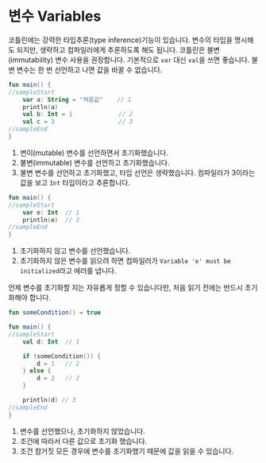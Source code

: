 # 변수 Variables

코틀린에는 강력한 타입추론(type inference)기능이 있습니다. 변수의 타입을 명시해도 되지만, 생략하고 컴파일러에게 추론하도록 해도 됩니다. 코틀린은 불변(immutability) 변수 사용을 권장합니다. 기본적으로 `var` 대신 `val`을 쓰면 좋습니다. 불변 변수는 한 번 선언하고 나면 값을 바꿀 수 없습니다.

```kotlin
fun main() {
//sampleStart
    var a: String = "처음값"    // 1
    println(a)
    val b: Int = 1             // 2
    val c = 3                  // 3
//sampleEnd
}
```

1. 변이(mutable) 변수를 선언하면서 초기화했습니다.
2. 불변(immutable) 변수를 선언하고 초기화했습니다.
3. 불변 변수를 선언하고 초기화했고, 타입 선언은 생략했습니다. 컴파일러가 3이라는 값을 보고 `Int` 타입이라고 추론합니다.

```kotlin
fun main() {
//sampleStart
    var e: Int  // 1
    println(e)  // 2
//sampleEnd
}
```

1. 초기화하지 않고 변수를 선언했습니다.
2. 초기화하지 않은 변수를 읽으려 하면 컴파일러가 `Variable 'e' must be initialized`라고 에러를 냅니다.

언제 변수를 초기화할 지는 자유롭게 정할 수 있습니다만, 처음 읽기 전에는 반드시 초기화해야 합니다.

```kotlin
fun someCondition() = true

fun main() {
//sampleStart
    val d: Int  // 1

    if (someCondition()) {
        d = 1   // 2
    } else {
        d = 2   // 2
    }

    println(d) // 3
//sampleEnd
}
```

1. 변수를 선언했으나, 초기화하지 않았습니다.
2. 조건에 따라서 다른 값으로 초기화 했습니다.
3. 조건 참거짓 모든 경우에 변수를 초기화했기 때문에 값을 읽을 수 있습니다.